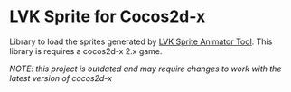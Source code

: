 LVK Sprite for Cocos2d-x
========================

Library to load the sprites generated by [LVK Sprite Animator Tool](https://github.com/lvklabs/sprite-animator-tool).
This library is requires a cocos2d-x 2.x game. 

*NOTE: this project is outdated and may require changes to work with the latest version of cocos2d-x*
